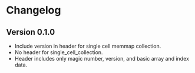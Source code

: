 # Changelog

## Version 0.1.0

- Include version in header for single cell memmap collection.
- No header for single_cell_collection.
- Header includes only magic number, version, and basic array and index data.
